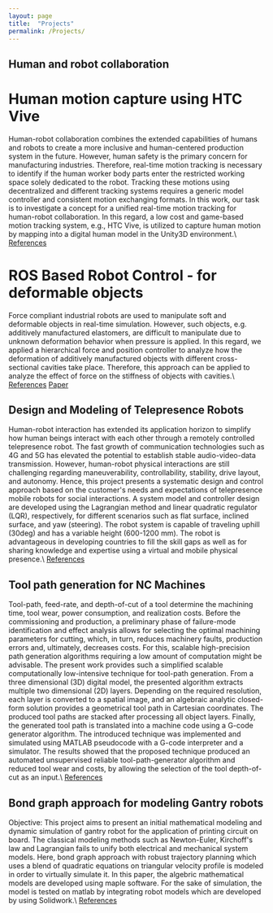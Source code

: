 ```yaml
---
layout: page
title:  "Projects"
permalink: /Projects/
---
```


## Human and robot collaboration

# Human motion capture using HTC Vive
Human-robot collaboration combines the extended capabilities of humans and robots to create a more inclusive and human-centered production system in the future. 
However, human safety is the primary concern for manufacturing industries. 
Therefore, real-time motion tracking is necessary to identify if the human worker body parts enter the restricted working space solely dedicated to the robot. 
Tracking these motions using decentralized and different tracking systems requires a generic model controller and consistent motion exchanging formats. 
In this work, our task is to investigate a concept for a unified real-time motion tracking for human-robot collaboration. 
In this regard, a low cost and game-based motion tracking system, e.g., HTC Vive, is utilized to capture human motion by mapping into a digital human model in the Unity3D environment.\\
[References](https://www.mdpi.com/2504-3900/42/1/48)

# ROS Based Robot Control - for deformable objects
Force compliant industrial robots are used to manipulate soft and deformable objects in real-time simulation. 
However, such objects, e.g. additively manufactured elastomers, are difficult to manipulate due to unknown deformation behavior when pressure is applied. 
In this regard, we applied a hierarchical force and position controller to analyze how the deformation of additively manufactured objects with different cross-sectional cavities take place. 
Therefore, this approach can be applied to analyze the effect of force on the stiffness of objects with cavities.\\
[References](https://protech.mb.uni-siegen.de/fams/research/)  [Paper](http://www.sciencedirect.com/science/article/pii/S221282711930486X)

## Design and Modeling of Telepresence Robots
Human-robot interaction has extended its application horizon to simplify how human beings interact with each other through a remotely controlled telepresence robot. 
The fast growth of communication technologies such as 4G and 5G has elevated the potential to establish stable audio-video-data transmission. 
However, human-robot physical interactions are still challenging regarding maneuverability, controllability, stability, drive layout, and autonomy. 
Hence, this project presents a systematic design and control approach based on the customer's needs and expectations of telepresence mobile robots for social interactions. 
A system model and controller design are developed using the Lagrangian method and linear quadratic regulator (LQR), respectively, for different scenarios such as flat surface, inclined surface, and yaw (steering). 
The robot system is capable of traveling uphill (30deg) and has a variable height (600-1200 mm). 
The robot is advantageous in developing countries to fill the skill gaps as well as for sharing knowledge and expertise using a virtual and mobile physical presence.\\
[References](https://link.springer.com/article/10.1007/s12369-020-00676-3)

## Tool path generation for NC Machines
Tool-path, feed-rate, and depth-of-cut of a tool determine the machining time, tool wear, power consumption, and realization costs. 
Before the commissioning and production, a preliminary phase of failure-mode identification and effect analysis allows for selecting the optimal machining parameters for cutting, 
which, in turn, reduces machinery faults, production errors and, ultimately, decreases costs. 
For this, scalable high-precision path generation algorithms requiring a low amount of computation might be advisable. 
The present work provides such a simplified scalable computationally low-intensive technique for tool-path generation. 
From a three dimensional (3D) digital model, the presented algorithm extracts multiple two dimensional (2D) layers. 
Depending on the required resolution, each layer is converted to a spatial image, and an algebraic analytic closed-form solution provides a geometrical tool path in Cartesian coordinates. 
The produced tool paths are stacked after processing all object layers. Finally, the generated tool path is translated into a machine code using a G-code generator algorithm. 
The introduced technique was implemented and simulated using MATLAB pseudocode with a G-code interpreter and a simulator. 
The results showed that the proposed technique produced an automated unsupervised reliable tool-path-generator algorithm and reduced tool wear and costs, by allowing the selection of the tool depth-of-cut as an input.\\
[References](https://doi.org/10.3390/jmmp3040084)



## Bond graph approach for modeling Gantry robots

Objective: This project aims to present an initial mathematical modeling and dynamic simulation of gantry robot for the application of printing circuit on board. The classical modeling methods such as Newton-Euler, Kirchoff's law and Lagrangian fails to unify both electrical and mechanical system models. Here, bond graph approach with robust trajectory planning which uses a blend of quadratic equations on triangular velocity profile is modeled in order to virtually simulate it. In this paper, the algebric mathematical models are developed using maple software. For the sake of simulation, the model is tested on matlab by integrating robot models which are developed by using Solidwork.\\
[References](http://dx.doi.org/10.1007/978-3-319-95153-9_22)